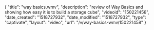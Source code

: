 {
    "title": "way basics.wmv",
    "description": "review of Way Basics and showing how easy it is to build a storage cube",
    "videoid": "150221458",
    "date_created": "1518727932",
    "date_modified": "1518727932",
    "type": "captivate",
    "layout": "video",
    "url": "\/v\/way-basics-wmv\/150221458"
}